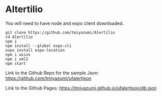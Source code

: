 # Altertilio

You will need to have node and expo client downloaded.
```
git clone https://github.com/tmiyazumi/Alertilio
cd Alertilio
npm i
npm install --global expo-cli
expo install expo-location
npm i axios
npm i xml2
npm start

```
Link to the Github Repo for the sample Json: https://github.com/tmiyazumi/ufalertjson

Link to the Github Pages: https://tmiyazumi.github.io/ufalertjson/db.json


